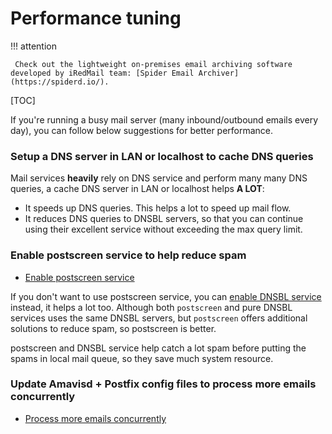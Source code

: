 # Performance tuning

!!! attention

	 Check out the lightweight on-premises email archiving software developed by iRedMail team: [Spider Email Archiver](https://spiderd.io/).

[TOC]

If you're running a busy mail server (many inbound/outbound emails every day),
you can follow below suggestions for better performance.

###  Setup a DNS server in LAN or localhost to cache DNS queries

Mail services __heavily__ rely on DNS service and perform many many DNS queries,
a cache DNS server in LAN or localhost helps __A LOT__:

* It speeds up DNS queries. This helps a lot to speed up mail flow.
* It reduces DNS queries to DNSBL servers, so that you can continue using their
  excellent service without exceeding the max query limit.

### Enable postscreen service to help reduce spam

* [Enable postscreen service](./enable.postscreen.html)

If you don't want to use postscreen service, you can [enable DNSBL service](./enable.dnsbl.html)
instead, it helps a lot too. Although both `postscreen` and pure DNSBL services
uses the same DNSBL servers, but `postscreen` offers additional solutions to
reduce spam, so postscreen is better.

postscreen and DNSBL service help catch a lot spam before putting the spams
in local mail queue, so they save much system resource.

###  Update Amavisd + Postfix config files to process more emails concurrently

* [Process more emails concurrently](./concurrent.processing.html)
